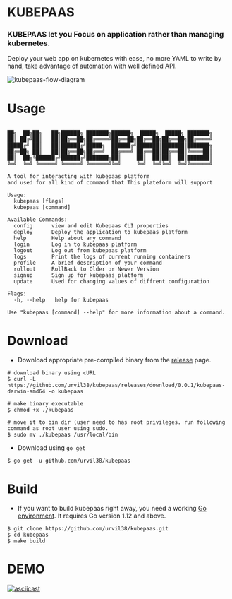 # KUBEPAAS
### **KUBEPAAS let you Focus on application rather than managing kubernetes.**

Deploy your web app on kubernetes with ease, no more YAML to write by hand, take advantage of automation with well defined API.

![kubepaas-flow-diagram](https://github.com/urvil38/kubepaas-cli/blob/master/doc/images/kubepaas-flow.png)

# Usage

```

██╗  ██╗██╗   ██╗██████╗ ███████╗██████╗  █████╗  █████╗ ███████╗
██║ ██╔╝██║   ██║██╔══██╗██╔════╝██╔══██╗██╔══██╗██╔══██╗██╔════╝
█████╔╝ ██║   ██║██████╔╝█████╗  ██████╔╝███████║███████║███████╗
██╔═██╗ ██║   ██║██╔══██╗██╔══╝  ██╔═══╝ ██╔══██║██╔══██║╚════██║
██║  ██╗╚██████╔╝██████╔╝███████╗██║     ██║  ██║██║  ██║███████║
╚═╝  ╚═╝ ╚═════╝ ╚═════╝ ╚══════╝╚═╝     ╚═╝  ╚═╝╚═╝  ╚═╝╚══════╝

A tool for interacting with kubepaas platform
and used for all kind of command that This plateform will support

Usage:
  kubepaas [flags]
  kubepaas [command]

Available Commands:
  config      view and edit Kubepaas CLI properties
  deploy      Deploy the application to kubepaas platform
  help        Help about any command
  login       Log in to kubepaas platform
  logout      Log out from kubepaas platform
  logs        Print the logs of current running containers
  profile     A brief description of your command
  rollout     RollBack to Older or Newer Version
  signup      Sign up for kubepaas platform
  update      Used for changing values of diffrent configuration

Flags:
  -h, --help   help for kubepaas

Use "kubepaas [command] --help" for more information about a command.
```

# Download

- Download appropriate pre-compiled binary from the [release](https://github.com/urvil38/kubepaas/releases) page.

```
# download binary using cURL
$ curl -L https://github.com/urvil38/kubepaas/releases/download/0.0.1/kubepaas-darwin-amd64 -o kubepaas

# make binary executable
$ chmod +x ./kubepaas

# move it to bin dir (user need to has root privileges. run following command as root user using sudo.
$ sudo mv ./kubepaas /usr/local/bin
```


- Download using `go get`

```
$ go get -u github.com/urvil38/kubepaas
```

# Build

- If you want to build kubepaas right away, you need a working [Go environment](https://golang.org/doc/install). It requires Go version 1.12 and above.

```
$ git clone https://github.com/urvil38/kubepaas.git
$ cd kubepaas
$ make build
```

# DEMO

[![asciicast](https://asciinema.org/a/241272.svg)](https://asciinema.org/a/241272?t=8)
